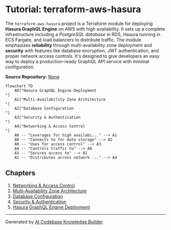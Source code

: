 # Tutorial: terraform-aws-hasura

The `terraform-aws-hasura` project is a Terraform module for deploying **Hasura GraphQL Engine** on AWS with high availability. It sets up a complete infrastructure including a *PostgreSQL database* in RDS, Hasura running in ECS Fargate, and load balancers to distribute traffic. The module emphasizes **reliability** through multi-availability zone deployment and **security** with features like database encryption, JWT authentication, and proper network access controls. It's designed to give developers an easy way to deploy a production-ready GraphQL API service with minimal configuration.


**Source Repository:** [None](None)

```mermaid
flowchart TD
    A0["Hasura GraphQL Engine Deployment
"]
    A1["Multi-Availability Zone Architecture
"]
    A2["Database Configuration
"]
    A3["Security & Authentication
"]
    A4["Networking & Access Control
"]
    A0 -- "Leverages for high availabi..." --> A1
    A0 -- "Connects to for data storage" --> A2
    A0 -- "Uses for access control" --> A3
    A4 -- "Controls traffic to" --> A0
    A3 -- "Secures access to" --> A2
    A1 -- "Distributes across network ..." --> A4
```

## Chapters

1. [Networking & Access Control
](01_networking___access_control_.md)
2. [Multi-Availability Zone Architecture
](02_multi_availability_zone_architecture_.md)
3. [Database Configuration
](03_database_configuration_.md)
4. [Security & Authentication
](04_security___authentication_.md)
5. [Hasura GraphQL Engine Deployment
](05_hasura_graphql_engine_deployment_.md)


---

Generated by [AI Codebase Knowledge Builder](https://github.com/The-Pocket/Tutorial-Codebase-Knowledge)